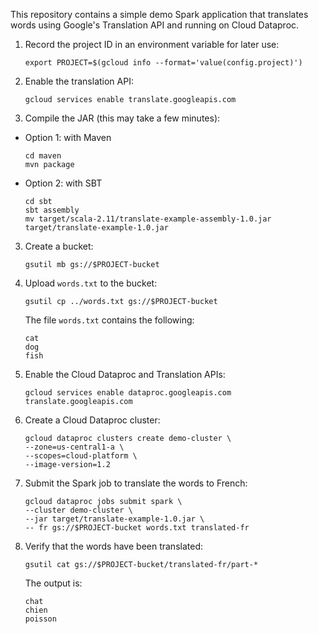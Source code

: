 This repository contains a simple demo Spark application that translates words using
Google's Translation API and running on Cloud Dataproc.

1. Record the project ID in an environment variable for later use:
   ```
   export PROJECT=$(gcloud info --format='value(config.project)')
   ```

1. Enable the translation API:
   ```
   gcloud services enable translate.googleapis.com
   ```

1. Compile the JAR (this may take a few minutes):

* Option 1: with Maven
  ```
  cd maven
  mvn package
  ```
* Option 2: with SBT
  ```
  cd sbt
  sbt assembly
  mv target/scala-2.11/translate-example-assembly-1.0.jar target/translate-example-1.0.jar
  ```

3. Create a bucket:
   ```
   gsutil mb gs://$PROJECT-bucket
   ```

4. Upload `words.txt` to the bucket:
   ```
   gsutil cp ../words.txt gs://$PROJECT-bucket
   ```
   The file `words.txt` contains the following:
   ```
   cat
   dog
   fish
   ```

5. Enable the Cloud Dataproc and Translation APIs:
   ```
   gcloud services enable dataproc.googleapis.com translate.googleapis.com
   ```

6. Create a Cloud Dataproc cluster:
   ```
   gcloud dataproc clusters create demo-cluster \
   --zone=us-central1-a \
   --scopes=cloud-platform \
   --image-version=1.2
   ```

7. Submit the Spark job to translate the words to French:
   ```
   gcloud dataproc jobs submit spark \
   --cluster demo-cluster \
   --jar target/translate-example-1.0.jar \
   -- fr gs://$PROJECT-bucket words.txt translated-fr
   ```

8. Verify that the words have been translated:
   ```
   gsutil cat gs://$PROJECT-bucket/translated-fr/part-*
   ```
   The output is:
   ```
   chat
   chien
   poisson
   ```
